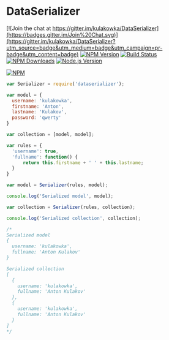 DataSerializer
==============

[![Join the chat at https://gitter.im/kulakowka/DataSerializer](https://badges.gitter.im/Join%20Chat.svg)](https://gitter.im/kulakowka/DataSerializer?utm_source=badge&utm_medium=badge&utm_campaign=pr-badge&utm_content=badge)
[![NPM Version][npm-image]][npm-url]
[![Build Status][travis-image]][travis-url]
[![NPM Downloads][downloads-image]][downloads-url]
[![Node.js Version][node-version-image]][node-version-url]

[![NPM](https://nodei.co/npm/dataserializer.png?downloads=true)](https://nodei.co/npm/dataserializer/)



```javascript
var Serializer = require('dataserializer');

var model = {
  username: 'kulakowka',
  firstname: 'Anton',
  lastname: 'Kulakov',
  password: 'qwerty'
}

var collection = [model, model];

var rules = {
  'username': true,
  'fullname': function() {
      return this.firstname + ' ' + this.lastname;    
  }
}

var model = Serializer(rules, model);

console.log('Serialized model', model); 

var collection = Serializer(rules, collection);

console.log('Serialized collection', collection); 

/*
Serialized model 
{ 
  username: 'kulakowka', 
  fullname: 'Anton Kulakov' 
}

Serialized collection 
[ 
  { 
    username: 'kulakowka', 
    fullname: 'Anton Kulakov' 
  },
  { 
    username: 'kulakowka', 
    fullname: 'Anton Kulakov' 
  } 
]
*/

```

[npm-image]: https://img.shields.io/npm/v/dataserializer.svg?style=flat
[npm-url]: https://www.npmjs.org/package/dataserializer
[travis-image]: https://img.shields.io/travis/kulakowka/DataSerializer.svg?style=flat
[travis-url]: https://travis-ci.org/kulakowka/DataSerializer

[node-version-image]: https://img.shields.io/badge/node.js-%3E%3D_10.0-brightgreen.svg?style=flat
[node-version-url]: http://nodejs.org/download/

[downloads-image]: https://img.shields.io/npm/dm/dataserializer.svg?style=flat
[downloads-url]: https://www.npmjs.org/package/dataserializer
